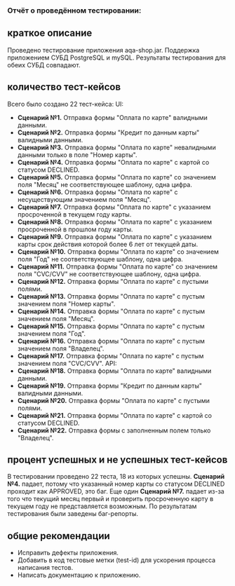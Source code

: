 ### Отчёт о проведённом тестировании:

## краткое описание
Проведено тестирование приложения aqa-shop.jar. Поддержка приложением СУБД PostgreSQL и mySQL.
Результаты тестирования для обеих СУБД совпадают.

## количество тест-кейсов
Всего было создано 22 тест-кейса:
UI:
- **Сценарий №1.** Отправка формы "Оплата по карте" валидными данными. 
- **Сценарий №2.** Отправка формы "Кредит по данным карты" валидными данными.
- **Сценарий №3.** Отправка формы "Оплата по карте" невалидными данными только в поле "Номер карты".
- **Сценарий №4.** Отправка формы "Оплата по карте" с картой со статусом DECLINED.
- **Сценарий №5.** Отправка формы "Оплата по карте" со значением поля "Месяц" не соответствующее шаблону, одна цифра.
- **Сценарий №6.** Отправка формы "Оплата по карте" с несуществующим значением поля "Месяц".
- **Сценарий №7.** Отправка формы "Оплата по карте" с указанием просроченной в текущем году карты.
- **Сценарий №8.** Отправка формы "Оплата по карте" с указанием просроченной в прошлом году карты.
- **Сценарий №9.** Отправка формы "Оплата по карте" с указанием карты срок действия которой более 6 лет от текущей даты.
- **Сценарий №10.** Отправка формы "Оплата по карте" со значением поля "Год" не соответствующее шаблону, одна цифра.
- **Сценарий №11.** Отправка формы "Оплата по карте" со значением поля "CVC/CVV" не соответствующее шаблону, одна цифра.
- **Сценарий №12.** Отправка формы "Оплата по карте" с пустыми полями.
- **Сценарий №13.** Отправка формы "Оплата по карте" с пустым значением поля "Номер карты".
- **Сценарий №14.** Отправка формы "Оплата по карте" с пустым значением поля "Месяц".
- **Сценарий №15.** Отправка формы "Оплата по карте" с пустым значением поля "Год".
- **Сценарий №16.** Отправка формы "Оплата по карте" с пустым значением поля "Владелец".
- **Сценарий №17.** Отправка формы "Оплата по карте" с пустым значением поля "CVC/CVV".
API:
- **Сценарий №18.** Отправка формы "Оплата по карте" валидными данными.
- **Сценарий №19.** Отправка формы "Кредит по данным карты" валидными данными.
- **Сценарий №20.** Отправка формы "Оплата по карте" с пустыми полями.
- **Сценарий №21.** Отправка формы "Оплата по карте" с картой со статусом DECLINED.
- **Сценарий №22.** Отправка формы с заполненным полем только "Владелец".

## процент успешных и не успешных тест-кейсов
В тестировании проведено 22 теста, 18 из которых успешны. **Сценарий №4.** падает, потому что указанный номер карты со статусом DECLINED проходит как APPROVED, это баг.
Еще один **Сценарий №7.** падает из-за того что текущий месяц первый и проверить просроченную карту в текущем году не представляется возможным. 
По результатам тестирования были заведены баг-репорты.

## общие рекомендации
- Исправить дефекты приложения.
- Добавить в код тестовые метки (test-id) для ускорения процесса написания тестов.
- Написать документацию к приложению.
